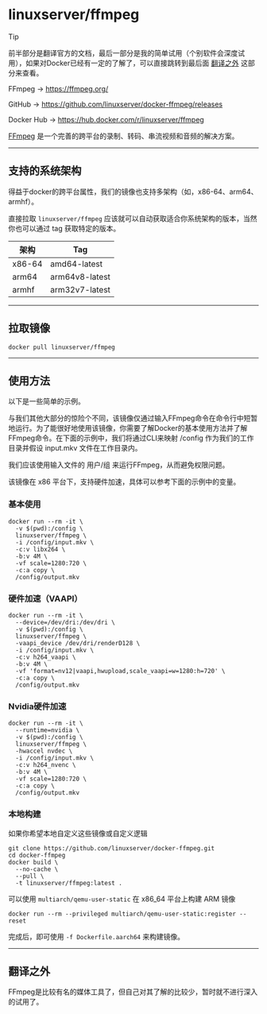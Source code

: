 # linuxserver/ffmpeg

> [!TIP]
>
> 前半部分是翻译官方的文档，最后一部分是我的简单试用（个别软件会深度试用），如果对Docker已经有一定的了解了，可以直接跳转到最后面 [翻译之外](#翻译之外) 这部分来查看。

FFmpeg → https://ffmpeg.org/

GitHub → https://github.com/linuxserver/docker-ffmpeg/releases

Docker Hub → https://hub.docker.com/r/linuxserver/ffmpeg

[FFmpeg](https://ffmpeg.org/) 是一个完善的跨平台的录制、转码、串流视频和音频的解决方案。

------

## 支持的系统架构

得益于docker的跨平台属性，我们的镜像也支持多架构（如，x86-64、arm64、armhf）。

直接拉取 `linuxserver/ffmpeg` 应该就可以自动获取适合你系统架构的版本，当然你也可以通过 tag 获取特定的版本。

| 架构   | Tag            |
| ------ | -------------- |
| x86-64 | amd64-latest   |
| arm64  | arm64v8-latest |
| armhf  | arm32v7-latest |

------

## 拉取镜像

```shell
docker pull linuxserver/ffmpeg
```

------

## 使用方法

以下是一些简单的示例。

与我们其他大部分的惊险个不同，该镜像仅通过输入FFmpeg命令在命令行中短暂地运行。为了能很好地使用该镜像，你需要了解Docker的基本使用方法并了解FFmpeg命令。在下面的示例中，我们将通过CLI来映射 /config 作为我们的工作目录并假设 input.mkv 文件在工作目录内。

我们应该使用输入文件的 用户/组 来运行FFmpeg，从而避免权限问题。

该镜像在 x86 平台下，支持硬件加速，具体可以参考下面的示例中的变量。

### 基本使用

```shell
docker run --rm -it \
  -v $(pwd):/config \
  linuxserver/ffmpeg \
  -i /config/input.mkv \
  -c:v libx264 \
  -b:v 4M \
  -vf scale=1280:720 \
  -c:a copy \
  /config/output.mkv
```

### 硬件加速（VAAPI）

```shell
docker run --rm -it \
  --device=/dev/dri:/dev/dri \
  -v $(pwd):/config \
  linuxserver/ffmpeg \
  -vaapi_device /dev/dri/renderD128 \
  -i /config/input.mkv \
  -c:v h264_vaapi \
  -b:v 4M \
  -vf 'format=nv12|vaapi,hwupload,scale_vaapi=w=1280:h=720' \
  -c:a copy \
  /config/output.mkv
```

### Nvidia硬件加速

```shell
docker run --rm -it \
  --runtime=nvidia \
  -v $(pwd):/config \
  linuxserver/ffmpeg \
  -hwaccel nvdec \
  -i /config/input.mkv \
  -c:v h264_nvenc \
  -b:v 4M \
  -vf scale=1280:720 \
  -c:a copy \
  /config/output.mkv
```

### 本地构建

如果你希望本地自定义这些镜像或自定义逻辑

```shell
git clone https://github.com/linuxserver/docker-ffmpeg.git
cd docker-ffmpeg
docker build \
  --no-cache \
  --pull \
  -t linuxserver/ffmpeg:latest .
```

可以使用 `multiarch/qemu-user-static` 在 x86_64 平台上构建 ARM 镜像

```shell
docker run --rm --privileged multiarch/qemu-user-static:register --reset
```

完成后，即可使用 `-f Dockerfile.aarch64` 来构建镜像。

------

## 翻译之外

FFmpeg是比较有名的媒体工具了，但自己对其了解的比较少，暂时就不进行深入的试用了。
